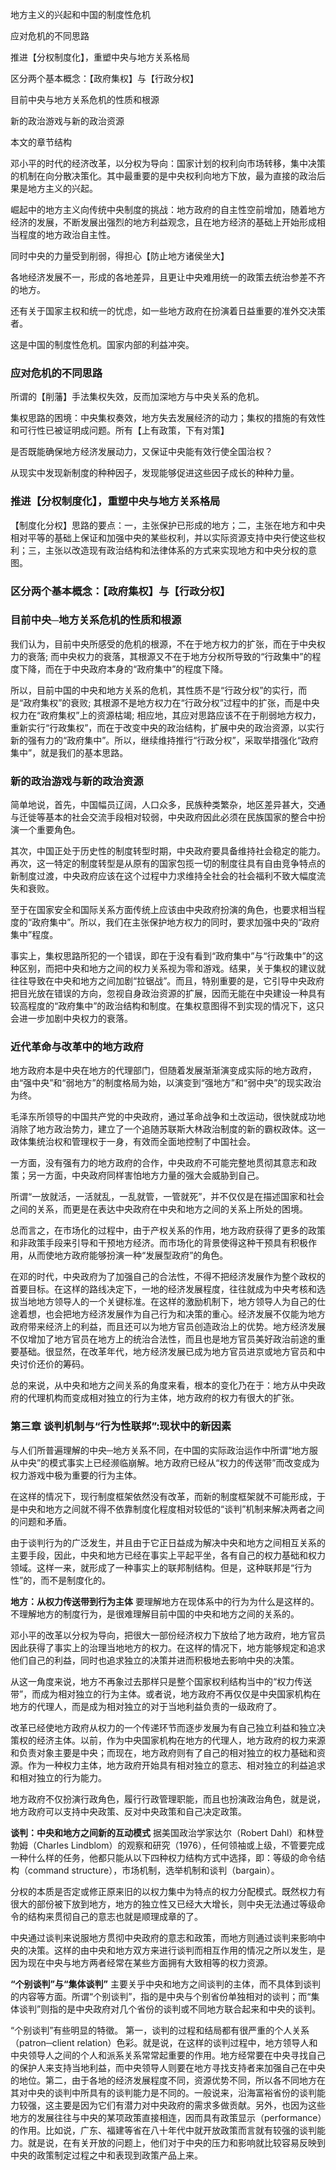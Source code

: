 地方主义的兴起和中国的制度性危机

应对危机的不同思路

推进【分权制度化】，重塑中央与地方关系格局

区分两个基本概念：【政府集权】与【行政分权】

目前中央与地方关系危机的性质和根源

新的政治游戏与新的政治资源

本文的章节结构

邓小平的时代的经济改革，以分权为导向：国家计划的权利向市场转移，集中决策的机制在向分散决策化。其中最重要的是中央权利向地方下放，最为直接的政治后果是地方主义的兴起。

崛起中的地方主义向传统中央制度的挑战：地方政府的自主性空前增加，随着地方经济的发展，不断发展出强烈的地方利益观念，且在地方经济的基础上开始形成相当程度的地方政治自主性。

同时中央的力量受到削弱，得担心【防止地方诸侯坐大】

各地经济发展不一，形成的各地差异，且更让中央难用统一的政策去统治参差不齐的地方。

还有关于国家主权和统一的忧虑，如一些地方政府在扮演着日益重要的准外交决策者。

这是中国的制度性危机。国家内部的利益冲突。

### 应对危机的不同思路 ###
所谓的【削藩】手法集权失效，反而加深地方与中央关系的危机。

集权思路的困境：中央集权奏效，地方失去发展经济的动力；集权的措施的有效性和可行性已被证明成问题。所有【上有政策，下有对策】

是否既能确保地方经济发展动力，又保证中央能有效行使全国治权？

从现实中发现新制度的种种因子，发现能够促进这些因子成长的种种力量。

### 推进【分权制度化】，重塑中央与地方关系格局 ###
【制度化分权】思路的要点：一，主张保护已形成的地方；二，主张在地方和中央相对平等的基础上保证和加强中央的某些权利，并以实际资源支持中央行使这些权利；三，主张以改造现有政治结构和法律体系的方式来实现地方和中央分权的意图。

### 区分两个基本概念：【政府集权】与【行政分权】 ###

### 目前中央─地方关系危机的性质和根源 ###
我们认为，目前中央所感受的危机的根源，不在于地方权力的扩张，而在于中央权力的衰落; 而中央权力的衰落，其根源又不在于地方分权所导致的“行政集中”的程度下降，而在于中央政府本身的“政府集中”的程度下降。

所以，目前中国的中央和地方关系的危机，其性质不是“行政分权”的实行，而是“政府集权”的衰败; 其根源不是地方权力在“行政分权”过程中的扩张，而是中央权力在“政府集权”上的资源枯竭; 相应地，其应对思路应该不在于削弱地方权力，重新实行“行政集权”，而在于改变中央的政治结构，扩展中央的政治资源，以实行新的强有力的“政府集中”。所以，继续维持推行“行政分权”，采取举措强化“政府集中”，就是我们的基本思路。

### 新的政治游戏与新的政治资源 ###
简单地说，首先，中国幅员辽阔，人口众多，民族种类繁杂，地区差异甚大，交通与迁徙等基本的社会交流手段相对较弱，中央政府因此必须在民族国家的整合中扮演一个重要角色。

其次，中国正处于历史性的制度转型时期，中央政府要具备维持社会稳定的能力。再次，这一特定的制度转型是从原有的国家包揽一切的制度往具有自由竞争特点的新制度过渡，中央政府应该在这个过程中力求维持全社会的社会福利不致大幅度流失和衰败。

至于在国家安全和国际关系方面传统上应该由中央政府扮演的角色，也要求相当程度的“政府集中”。所以，我们在主张保护地方权力的同时，要求加强中央的“政府集中”程度。

事实上，集权思路所犯的一个错误，即在于没有看到“政府集中”与“行政集中”的这种区别，而把中央和地方之间的权力关系视为零和游戏。结果，关于集权的建议就往往导致在中央和地方之间加剧“拉锯战”。而且，特别重要的是，它引导中央政府把目光放在错误的方向，忽视自身政治资源的扩展，因而无能在中央建设一种具有较高程度的“政府集中”的政治结构和制度。在集权意图得不到实现的情况下，这只会进一步加剧中央权力的衰落。

### 近代革命与改革中的地方政府 ###
地方政府本是中央在地方的代理部门，但随着发展渐渐演变成实际的地方政府，由“强中央”和“弱地方”的制度格局为始，以演变到“强地方”和“弱中央”的现实政治为终。 

毛泽东所领导的中国共产党的中央政府，通过革命战争和土改运动，很快就成功地消除了地方政治势力，建立了一个追随苏联斯大林政治制度的新的霸权政体。这一政体集统治权和管理权于一身，有效而全面地控制了中国社会。

一方面，没有强有力的地方政府的合作，中央政府不可能完整地贯彻其意志和政策；另一方面，中央政府同样害怕地方力量的强大会威胁到自己。

所谓“一放就活，一活就乱，一乱就管，一管就死”，并不仅仅是在描述国家和社会之间的关系，而更是在表达中央政府在中央和地方之间的关系上所处的困境。

总而言之，在市场化的过程中，由于产权关系的作用，地方政府获得了更多的政策和非政策手段来引导和干预地方经济。而市场化的背景使得这种干预具有积极作用，从而使地方政府能够扮演一种“发展型政府”的角色。

在邓的时代，中央政府为了加强自己的合法性，不得不把经济发展作为整个政权的首要目标。在这样的路线决定下，一地的经济发展程度，往往就成为中央考核和选拔当地地方领导人的一个关键标准。在这样的激励机制下，地方领导人为自己的仕途着想，也会把地方经济发展作为自己行为和决策的重心。经济发展不仅能为地方政府带来经济上的利益，而且还可以为地方官员创造政治上的优势。地方经济发展不仅增加了地方官员在地方上的统治合法性，而且也是地方官员美好政治前途的重要基础。很显然，在改革年代，地方经济发展已成为地方官员进京或地方官员和中央讨价还价的筹码。

总的来说，从中央和地方之间关系的角度来看，根本的变化乃在于：地方从中央政府的代理机构而变成相对独立的行为主体，地方政府的权力有很大的扩张。

### 第三章 谈判机制与“行为性联邦”:现状中的新因素 ###
与人们所普遍理解的中央─地方关系不同，在中国的实际政治运作中所谓“地方服从中央”的模式事实上已经濒临崩解。地方政府已经从“权力的传送带”而改变成为权力游戏中极为重要的行为主体。

在这样的情况下，现行制度框架依然没有改革，而新的制度框架就不可能形成，于是中央和地方之间就不得不依靠制度化程度相对较低的“谈判”机制来解决两者之间的问题和矛盾。

由于谈判行为的广泛发生，并且由于它正日益成为解决中央和地方之间相互关系的主要手段，因此，中央和地方已经在事实上平起平坐，各有自己的权力基础和权力领域。这样一来，就形成了一种事实上的联邦制结构。但是，这种联邦是“行为性”的，而不是制度化的。

**地方：从权力传送带到行为主体**
要理解地方在现体系中的行为为什么是这样的。不理解地方的制度行为，是很难理解目前中国的中央和地方之间的关系的。

邓小平的改革以分权为导向，把很大一部份经济权力下放给了地方政府，地方官员因此获得了事实上的治理当地地方的权力。在这样的情况下，地方能够规定和追求他们自己的利益，同时也追求独立的决策并进而积极地去影响中央的决策。

从这一角度来说，地方不再象过去那样只是整个国家权利结构当中的“权力传送带”，而成为相对独立的行为主体。或者说，地方政府不再仅仅是中央国家机构在地方的代理人，而是成为相对独立的对于当地利益负责的一级政府了。

改革已经使地方政府从权力的一个传递环节而逐步发展为有自己独立利益和独立决策权的经济主体。以前，作为中央国家机构在地方的代理人，地方政府的权力来源和负责对象主要是中央；而现在，地方政府则有了自己的相对独立的权力基础和资源。作为一种权力主体，地方政府开始具有相对独立的意志、相对独立的利益追求和相对独立的行为能力。

地方政府不仅扮演行政角色，履行行政管理职能，而且也扮演政治角色，就是说，地方政府可以支持中央政策、反对中央政策和自己决定政策。

**谈判：中央和地方之间新的互动模式**
据美国政治学家达尔（Robert Dahl）和林登勃姆（Charles Lindblom）的观察和研究（1976），任何领袖或上级，不管要完成一种什么样的任务，他都只能从以下四种权力结构方式中选择，即：等级的命令结构（command structure），市场机制，选举机制和谈判（bargain）。

分权的本质是否定或修正原来旧的以权力集中为特点的权力分配模式。既然权力有很大的部份被下放到地方，地方的独立性又已经大大增长，则中央无法通过等级命令的结构来贯彻自己的意志也就是顺理成章的了。

中央通过谈判来说服地方贯彻中央政府的意志和政策，而地方则通过谈判来影响中央的决策。这样的由中央和地方双方来进行谈判而相互作用的情况之所以发生，是因为现在中央与地方两者经常在某些方面拥有大致相等的权力资源。

**“个别谈判”与“集体谈判”**
主要关乎中央和地方之间谈判的主体，而不具体到谈判的内容等方面。所谓“个别谈判”，指的是中央与个别省份单独相对的谈判；而“集体谈判”则指的是中央政府对几个省份的谈判或不同地方联合起来和中央的谈判。

“个别谈判”有些明显的特徵。
第一，谈判的过程和结局都有很严重的个人关系（patron─client relation）色彩。就是说，在这样的谈判过程中，地方领导人和中央领导人之间的个人和派系关系常常起重要的作用。地方经常要在中央寻找自己的保护人来支持当地利益，而中央领导人则要在地方寻找支持者来加强自己在中央的地位。第二，由于各地的经济发展程度不同，资源优势不同，所以各不同地方在其对中央的谈判中所具有的谈判能力是不同的。一般说来，沿海富裕省份的谈判能力较强，这主要是因为它们有潜力对中央政府的需求多做贡献。另外，也因为这些地方的发展往往与中央的某项政策直接相连，因而具有政策显示（performance）的作用。比如说，广东、福建等省在八十年代中就开放政策而言就有较强的谈判能力。就是说，在有关开放的问题上，他们对于中央的压力和影响就比较容易反映到中央的政策制定过程之中和表现到政策产品上来。



